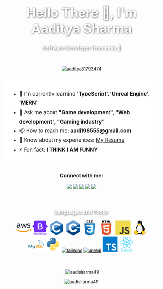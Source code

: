 <div align="center" style="background: url('https://images.unsplash.com/photo-1506748686214-e9df14d4d9d0?crop=entropy&cs=tinysrgb&fit=max&fm=jpg&q=80&w=1080'); background-size: cover; padding: 20px; border-radius: 10px; color: #ffffff; text-shadow: 1px 1px 5px rgba(0, 0, 0, 0.7);">
  <h1 style="font-size: 3em;">Hello There 👋, I'm Aaditya Sharma</h1>
  <h3>Software Developer from India 🚀</h3>
</div>

<p align="center"><a href="https://twitter.com/aaditya61793474" target="blank"><img src="https://img.shields.io/twitter/follow/aaditya61793474?logo=twitter&style=for-the-badge" alt="aaditya61793474" /></a></p>

<div style="background: rgba(255, 255, 255, 0.95); padding: 20px; border-radius: 10px; margin-top: 20px;">
  <ul style="font-size: 1.2em; line-height: 1.8;">
    <li>🌱 I’m currently learning <strong>'TypeScript', 'Unreal Engine', 'MERN'</strong></li>
    <li>💬 Ask me about <strong>"Game development", "Web development", "Gaming industry"</strong></li>
    <li>📫 How to reach me: <strong>aadi198555@gmail.com</strong></li>
    <li>📄 Know about my experiences: <a href="https://drive.google.com/file/d/19UbuEL7S3JSO7xFNfwNWaaWVfVYMzC3x/view?usp=sharing" target="_blank">My Resume</a></li>
    <li>⚡ Fun fact: <strong>I THINK I AM FUNNY</strong></li>
  </ul>
</div>

<div align="center" style="margin-top: 20px;">
  <h3>Connect with me:</h3>
  <p>
    <a href="https://twitter.com/aaditya61793474" target="_blank"><img src="https://raw.githubusercontent.com/rahuldkjain/github-profile-readme-generator/master/src/images/icons/Social/twitter.svg" height="40" /></a>
    <a href="https://www.linkedin.com/in/aaditya-sharma-978163250/" target="_blank"><img src="https://raw.githubusercontent.com/rahuldkjain/github-profile-readme-generator/master/src/images/icons/Social/linked-in-alt.svg" height="40" /></a>
    <a href="https://www.instagram.com/aaditya_sharma_2024/" target="_blank"><img src="https://raw.githubusercontent.com/rahuldkjain/github-profile-readme-generator/master/src/images/icons/Social/instagram.svg" height="40" /></a>
    <a href="https://leetcode.com/u/Aadityasharma1947/" target="_blank"><img src="https://raw.githubusercontent.com/rahuldkjain/github-profile-readme-generator/master/src/images/icons/Social/leet-code.svg" height="40" /></a>
    <a href="https://discord.com/invite/aadityasharma_gta" target="_blank"><img src="https://raw.githubusercontent.com/rahuldkjain/github-profile-readme-generator/master/src/images/icons/Social/discord.svg" height="40" /></a>
  </p>
</div>

<div style="background: url('https://images.unsplash.com/photo-1522007170-3061cf082fbb?crop=entropy&cs=tinysrgb&fit=max&fm=jpg&q=80&w=1080'); background-size: cover; color: #ffffff; padding: 20px; border-radius: 10px; text-shadow: 1px 1px 5px rgba(0, 0, 0, 0.7); margin-top: 20px;">
  <h3 align="center">Languages and Tools:</h3>
  <p align="center">
    <a href="https://aws.amazon.com" target="_blank"><img src="https://raw.githubusercontent.com/devicons/devicon/master/icons/amazonwebservices/amazonwebservices-original-wordmark.svg" alt="aws" width="50" /></a>
    <a href="https://getbootstrap.com" target="_blank"><img src="https://raw.githubusercontent.com/devicons/devicon/master/icons/bootstrap/bootstrap-plain-wordmark.svg" alt="bootstrap" width="50" /></a>
    <a href="https://www.cprogramming.com/" target="_blank"><img src="https://raw.githubusercontent.com/devicons/devicon/master/icons/c/c-original.svg" alt="c" width="50" /></a>
    <a href="https://www.w3schools.com/cpp/" target="_blank"><img src="https://raw.githubusercontent.com/devicons/devicon/master/icons/cplusplus/cplusplus-original.svg" alt="cplusplus" width="50" /></a>
    <a href="https://www.w3schools.com/css/" target="_blank"><img src="https://raw.githubusercontent.com/devicons/devicon/master/icons/css3/css3-original-wordmark.svg" alt="css3" width="50" /></a>
    <a href="https://www.w3.org/html/" target="_blank"><img src="https://raw.githubusercontent.com/devicons/devicon/master/icons/html5/html5-original-wordmark.svg" alt="html5" width="50" /></a>
    <a href="https://developer.mozilla.org/en-US/docs/Web/JavaScript" target="_blank"><img src="https://raw.githubusercontent.com/devicons/devicon/master/icons/javascript/javascript-original.svg" alt="javascript" width="50" /></a>
    <a href="https://www.linux.org/" target="_blank"><img src="https://raw.githubusercontent.com/devicons/devicon/master/icons/linux/linux-original.svg" alt="linux" width="50" /></a>
    <a href="https://www.mysql.com/" target="_blank"><img src="https://raw.githubusercontent.com/devicons/devicon/master/icons/mysql/mysql-original-wordmark.svg" alt="mysql" width="50" /></a>
    <a href="https://www.python.org" target="_blank"><img src="https://raw.githubusercontent.com/devicons/devicon/master/icons/python/python-original.svg" alt="python" width="50" /></a>
    <a href="https://tailwindcss.com/" target="_blank"><img src="https://www.vectorlogo.zone/logos/tailwindcss/tailwindcss-icon.svg" alt="tailwind" width="50" /></a>
    <a href="https://unrealengine.com/" target="_blank"><img src="https://raw.githubusercontent.com/kenangundogan/fontisto/036b7eca71aab1bef8e6a0518f7329f13ed62f6b/icons/svg/brand/unreal-engine.svg" alt="unreal" width="50" /></a>
    <a href="https://www.typescriptlang.org/" target="_blank"><img src="https://raw.githubusercontent.com/devicons/devicon/master/icons/typescript/typescript-original.svg" alt="typescript" width="50" /></a>
    <a href="https://reactjs.org/" target="_blank"><img src="https://raw.githubusercontent.com/devicons/devicon/master/icons/react/react-original-wordmark.svg" alt="react" width="50" /></a>
  </p>
</div>

<div align="center" style="margin-top: 20px;">
  <p>&nbsp;<img src="https://github-readme-stats.vercel.app/api?username=aadisharma49&show_icons=true&locale=en" alt="aadisharma49" /></p>
  <p><img src="https://github-readme-streak-stats.herokuapp.com/?user=aadisharma49&" alt="aadisharma49" /></p>
</div>
